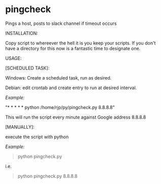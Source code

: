 # pingcheck
Pings a host, posts to slack channel if timeout occurs

INSTALLATION:

Copy script to whereever the hell it is you keep your scripts.  If you don't have a directory for this now is a fantastic time to designate one.

USAGE:

[SCHEDULED TASK]:

Windows: Create a scheduled task, run as desired.

Debian:  edit crontab and create entry to run at desired interval.


*Example:*

"* * * * * python  /home/rjp/py/pingcheck.py 8.8.8.8"

This will run the script every minute against Google address 8.8.8.8

[MANUALLY]:

execute the script with python

*Example:*

>python pingcheck.py <IP>

i.e.

>python pingcheck.py 8.8.8.8
